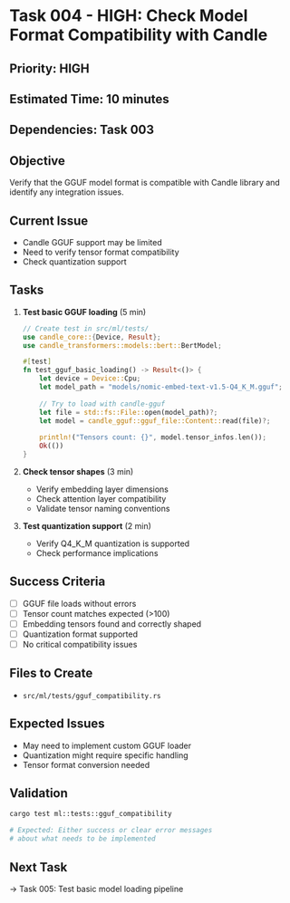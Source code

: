 # Task 004 - HIGH: Check Model Format Compatibility with Candle

## Priority: HIGH
## Estimated Time: 10 minutes
## Dependencies: Task 003

## Objective
Verify that the GGUF model format is compatible with Candle library and identify any integration issues.

## Current Issue
- Candle GGUF support may be limited
- Need to verify tensor format compatibility
- Check quantization support

## Tasks
1. **Test basic GGUF loading** (5 min)
   ```rust
   // Create test in src/ml/tests/
   use candle_core::{Device, Result};
   use candle_transformers::models::bert::BertModel;
   
   #[test]
   fn test_gguf_basic_loading() -> Result<()> {
       let device = Device::Cpu;
       let model_path = "models/nomic-embed-text-v1.5-Q4_K_M.gguf";
       
       // Try to load with candle-gguf
       let file = std::fs::File::open(model_path)?;
       let model = candle_gguf::gguf_file::Content::read(file)?;
       
       println!("Tensors count: {}", model.tensor_infos.len());
       Ok(())
   }
   ```

2. **Check tensor shapes** (3 min)
   - Verify embedding layer dimensions
   - Check attention layer compatibility
   - Validate tensor naming conventions

3. **Test quantization support** (2 min)
   - Verify Q4_K_M quantization is supported
   - Check performance implications

## Success Criteria
- [ ] GGUF file loads without errors
- [ ] Tensor count matches expected (>100)
- [ ] Embedding tensors found and correctly shaped
- [ ] Quantization format supported
- [ ] No critical compatibility issues

## Files to Create
- `src/ml/tests/gguf_compatibility.rs`

## Expected Issues
- May need to implement custom GGUF loader
- Quantization might require specific handling
- Tensor format conversion needed

## Validation
```bash
cargo test ml::tests::gguf_compatibility

# Expected: Either success or clear error messages
# about what needs to be implemented
```

## Next Task
→ Task 005: Test basic model loading pipeline